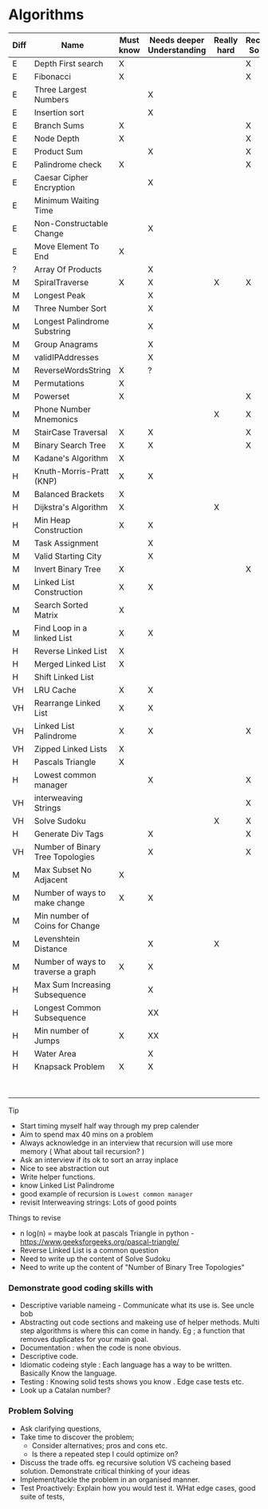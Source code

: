 # Algorithms

| Diff | Name | Must know | Needs deeper Understanding | Really hard | Recursive Solution |
|-|-|-|-|-|-|
| E | Depth First search | X |  |  | X |
| E | Fibonacci | X |  |  | X |
| E | Three Largest Numbers |  | X |  |  |
| E | Insertion sort|  | X |  |  |
| E | Branch Sums | X  |  |  | X |
| E | Node Depth | X  |  |  | X |
| E | Product Sum|  | X |  | X |
| E | Palindrome check | X |  |  | X |
| E | Caesar Cipher Encryption |  | X |  |  |
| E | Minimum Waiting Time |  |  |  |  |
| E | Non-Constructable Change |  | X |  |  |
| E | Move Element To End | X |  |  |  |
| ? | Array Of Products |  | X |  |  |
| M | SpiralTraverse | X | X | X | X |
| M | Longest Peak |  | X |  |  |
| M | Three Number Sort |  | X |  |  |
| M | Longest Palindrome Substring |  | X |  |  |
| M | Group Anagrams |  | X |  |  |
| M | validIPAddresses  |  | X |  |  |
| M | ReverseWordsString | X | ? |  |  |
| M | Permutations | X |  |  |  |
| M | Powerset | X |  |  | X |
| M | Phone Number Mnemonics |  |  | X | X |
| M | StairCase Traversal | X | X |  | X |
| M | Binary Search Tree | X | X |  | X |
| M | Kadane's Algorithm | X |  |  |  |
| H | Knuth-Morris-Pratt (KNP) | X | X |  |  |
| M | Balanced Brackets | X |  |  |  |
| H | Dijkstra's Algorithm | X |  | X |  |
| H | Min Heap Construction | X | X |  |  |
| M | Task Assignment |  | X |  |  |
| M | Valid Starting City |  | X |  |  |
| M | Invert Binary Tree | X |  |  | X |
| M | Linked List Construction | X | X |  |  |
| M | Search Sorted Matrix  | X |  |  |  |
| M | Find Loop in a linked List | X | X |  |  |
| H | Reverse Linked List | X |  |  |  |
| H | Merged Linked List | X |  |  |  |
| H | Shift Linked List |  |  |  |  |
| VH | LRU Cache | X | X |  |  |
| VH | Rearrange Linked List | X | X |  |  |
| VH | Linked List Palindrome | X | X |  | X |
| VH | Zipped Linked Lists | X |  |  |  |
| H | Pascals Triangle | X |  |  |  |
| H | Lowest common manager |  | X |  | X |
| VH | interweaving Strings  |  |  |  | X |
| VH | Solve Sudoku |  |  | X | X |
| H | Generate Div Tags |  | X |  | X |
| VH | Number of Binary Tree Topologies |  | X |  | X |
| M | Max Subset No Adjacent | X |  |  |  |
| M | Number of ways to make change | X | X |  |  |
| M | Min number of Coins for Change |  |  |  |  |
| M | Levenshtein Distance |  | X | X |  |
| M | Number of ways to traverse a graph | X | X |  |  |
| H | Max Sum Increasing Subsequence | | X |  |  |
| H | Longest Common Subsequence |  | XX |  |  |
| H | Min number of Jumps | X | XX |  |  |
| H | Water Area |  | X |  |  |
| H | Knapsack Problem | X | X |  |  |
|  |  |  |  |  |  |
|  |  |  |  |  |  |
|  |  |  |  |  |  |
|  |  |  |  |  |  |
|  |  |  |  |  |  |
|  |  |  |  |  |  |
|  |  |  |  |  |  |
|  |  |  |  |  |  |

Tip 
- Start timing myself half way through my prep calender
- Aim to spend max 40 mins on a problem
- Always acknowledge in an interview that recursion will use more memory ( What about tail recursion? )
- Ask an interview if its ok to sort an array inplace
- Nice to see abstraction out
- Write helper functions. 
- know Linked List Palindrome 
- good example of recursion is `Lowest common manager`
- revisit Interweaving strings: Lots of good points

Things to revise
- n log(n)
= maybe look at pascals Triangle in python - https://www.geeksforgeeks.org/pascal-triangle/
- Reverse Linked List is a common question
- Need to write up the content of Solve Sudoku 
- Need to write up the content of "Number of Binary Tree Topologies"


### Demonstrate good coding skills with 
- Descriptive variable nameing - Communicate what its use is. See uncle bob 
- Abstracting out code sections and makeing use of helper methods. Multi step algorithms is where this can come in handy. Eg ; a function that removes duplicates for your main goal. 
- Documentation : when the code is none obvious. 
- Descriptive code. 
- Idiomatic codeing style : Each language has a way to be written. Basically Know the language. 
- Testing : Knowing solid tests shows you know . Edge case tests etc. 
- Look up a Catalan number? 
### Problem Solving
- Ask clarifying questions, 
- Take time to discover the problem; 
  - Consider alternatives; pros and cons etc.
  - Is there a repeated step I could optimize on?
- Discuss the trade offs. eg recursive solution VS cacheing based solution. Demonstrate critical thinking of your ideas
- Implement/tackle the problem in an organised manner.
- Test Proactively: Explain how you would test it. WHat edge cases, good suite of tests, 